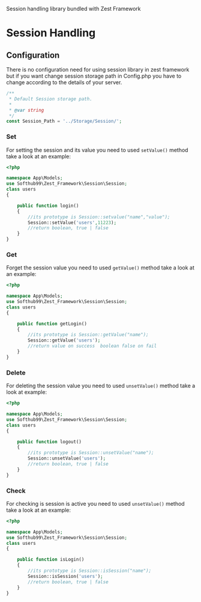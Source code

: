 Session handling library bundled with Zest Framework

# Session Handling

## Configuration
There is no configuration need for using session library in zest framework  but if you want change session storage path in Config.php you have to change according to the details of your server.
```php
/**
 * Default Session storage path.
 *
 * @var string
 */
const Session_Path = '../Storage/Session/';
```

### Set
For setting the session and its value you need to used ```setValue()``` method take a look at an example:

```php
<?php

namespace App\Models;
use Softhub99\Zest_Framework\Session\Session;
class users
{

    public function login()
    {
        //its prototype is Session::setvalue("name","value");
        Session::setValue('users',11223);
        //return boolean, true | false
    }
}
```
### Get
Forget the session value you need to used ```getValue()``` method take a look at an example:

```php
<?php

namespace App\Models;
use Softhub99\Zest_Framework\Session\Session;
class users
{

    public function getLogin()
    {
        //its prototype is Session::getValue("name");
        Session::getValue('users');
        //return value on success  boolean false on fail
    }
}
```

### Delete
For deleting the session value you need to used ```unsetValue()``` method take a look at example:

```php
<?php

namespace App\Models;
use Softhub99\Zest_Framework\Session\Session;
class users
{

    public function logout()
    {
        //its prototype is Session::unsetValue("name");
        Session::unsetValue('users');
        //return boolean, true | false
    }
}
```

### Check
For checking is session is active you need to used ```unsetValue()``` method take a look at an example:


```php
<?php

namespace App\Models;
use Softhub99\Zest_Framework\Session\Session;
class users
{

    public function isLogin()
    {
        //its prototype is Session::isSession("name");
        Session::isSession('users');
        //return boolean, true | false
    }
}
```
